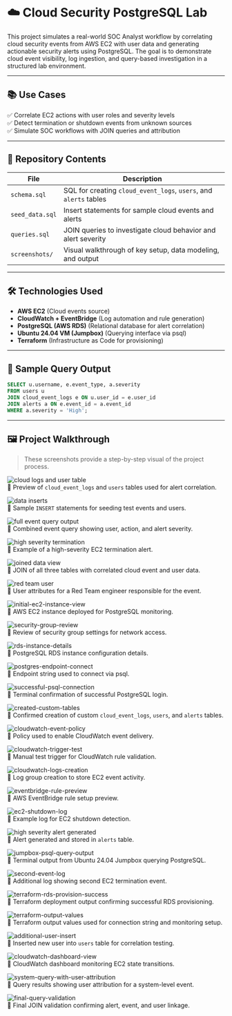 # ☁️ Cloud Security PostgreSQL Lab

This project simulates a real-world SOC Analyst workflow by correlating cloud security events from AWS EC2 with user data and generating actionable security alerts using PostgreSQL. The goal is to demonstrate cloud event visibility, log ingestion, and query-based investigation in a structured lab environment.

---

## 📚 Use Cases

✅ Correlate EC2 actions with user roles and severity levels  
✅ Detect termination or shutdown events from unknown sources  
✅ Simulate SOC workflows with JOIN queries and attribution  

---

## 🧱 Repository Contents

| File              | Description                                                  |
|-------------------|--------------------------------------------------------------|
| `schema.sql`      | SQL for creating `cloud_event_logs`, `users`, and `alerts` tables |
| `seed_data.sql`   | Insert statements for sample cloud events and alerts         |
| `queries.sql`     | JOIN queries to investigate cloud behavior and alert severity |
| `screenshots/`    | Visual walkthrough of key setup, data modeling, and output   |

---

## 🛠️ Technologies Used

- **AWS EC2** (Cloud events source)  
- **CloudWatch + EventBridge** (Log automation and rule generation)  
- **PostgreSQL (AWS RDS)** (Relational database for alert correlation)  
- **Ubuntu 24.04 VM (Jumpbox)** (Querying interface via psql)  
- **Terraform** (Infrastructure as Code for provisioning)

---

## 🧪 Sample Query Output

```sql
SELECT u.username, e.event_type, a.severity
FROM users u
JOIN cloud_event_logs e ON u.user_id = e.user_id
JOIN alerts a ON e.event_id = a.event_id
WHERE a.severity = 'High';
```

---

## 🖼️ Project Walkthrough 

> These screenshots provide a step-by-step visual of the project process.

![cloud logs and user table](screenshots/cloud-logs-and-user-table.png)  
📌 Preview of `cloud_event_logs` and `users` tables used for alert correlation.

![data inserts](screenshots/data-inserts.png)  
📌 Sample `INSERT` statements for seeding test events and users.

![full event query output](screenshots/full-event-query-output.png)  
📌 Combined event query showing user, action, and alert severity.

![high severity termination](screenshots/high-severity-termination.png)  
📌 Example of a high-severity EC2 termination alert.

![joined data view](screenshots/joined-data-view.png)  
📌 JOIN of all three tables with correlated cloud event and user data.

![red team user](screenshots/red-team-user.png)  
📌 User attributes for a Red Team engineer responsible for the event.

![initial-ec2-instance-view](screenshots/initial-ec2-instance-view.png)  
📌 AWS EC2 instance deployed for PostgreSQL monitoring.

![security-group-review](screenshots/security-group-review.png)  
📌 Review of security group settings for network access.

![rds-instance-details](screenshots/rds-instance-details.png)  
📌 PostgreSQL RDS instance configuration details.

![postgres-endpoint-connect](screenshots/postgres-endpoint-connect.png)  
📌 Endpoint string used to connect via psql.

![successful-psql-connection](screenshots/successful-psql-connection.png)  
📌 Terminal confirmation of successful PostgreSQL login.

![created-custom-tables](screenshots/created-custom-tables.png)  
📌 Confirmed creation of custom `cloud_event_logs`, `users`, and `alerts` tables.

![cloudwatch-event-policy](screenshots/cloudwatch-event-policy.png)  
📌 Policy used to enable CloudWatch event delivery.

![cloudwatch-trigger-test](screenshots/cloudwatch-trigger-test.png)  
📌 Manual test trigger for CloudWatch rule validation.

![cloudwatch-logs-creation](screenshots/cloudwatch-logs-creation.png)  
📌 Log group creation to store EC2 event activity.

![eventbridge-rule-preview](screenshots/eventbridge-rule-preview.png)  
📌 AWS EventBridge rule setup preview.

![ec2-shutdown-log](screenshots/ec2-shutdown-log.png)  
📌 Example log for EC2 shutdown detection.

![high severity alert generated](screenshots/high-severity-alert-generated.png)  
📌 Alert generated and stored in `alerts` table.

![jumpbox-psql-query-output](screenshots/jumpbox-psql-query-output.png)  
📌 Terminal output from Ubuntu 24.04 Jumpbox querying PostgreSQL.

![second-event-log](screenshots/second-event-log.png)  
📌 Additional log showing second EC2 termination event.

![terraform-rds-provision-success](screenshots/terraform-rds-provision-success.png)  
📌 Terraform deployment output confirming successful RDS provisioning.

![terraform-output-values](screenshots/terraform-output-values.png)  
📌 Terraform output values used for connection string and monitoring setup.

![additional-user-insert](screenshots/additional-user-insert.png)  
📌 Inserted new user into `users` table for correlation testing.

![cloudwatch-dashboard-view](screenshots/cloudwatch-dashboard-view.png)  
📌 CloudWatch dashboard monitoring EC2 state transitions.

![system-query-with-user-attribution](screenshots/system-query-with-user-attribution.png)  
📌 Query results showing user attribution for a system-level event.

![final-query-validation](screenshots/final-query-validation.png)  
📌 Final JOIN validation confirming alert, event, and user linkage.
